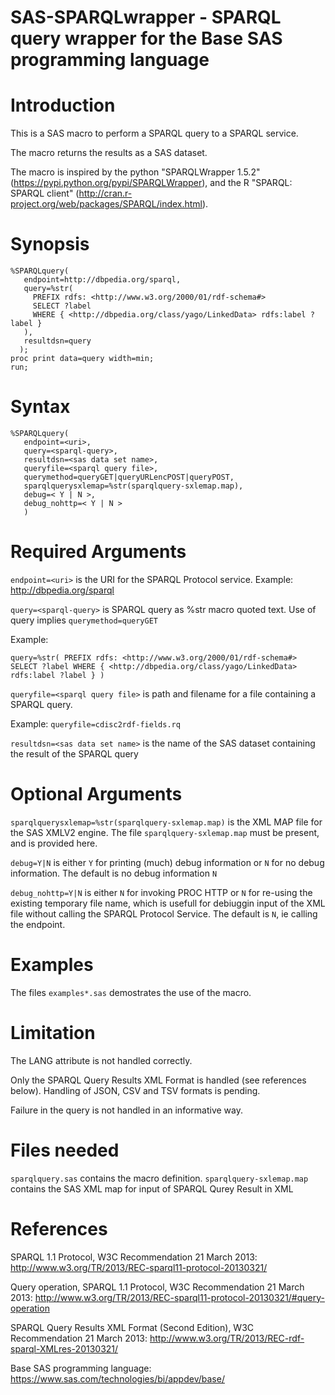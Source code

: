 # SAS-SPARQLwrapper - SPARQL query wrapper for the Base SAS programming language #

Introduction
===========

This is a SAS macro to perform a SPARQL query to a SPARQL service. 

The macro returns the results as a SAS dataset.

The macro is inspired by the python "SPARQLWrapper 1.5.2" (https://pypi.python.org/pypi/SPARQLWrapper), and the R "SPARQL: SPARQL client" (http://cran.r-project.org/web/packages/SPARQL/index.html).

Synopsis
========

    %SPARQLquery(
       endpoint=http://dbpedia.org/sparql,
       query=%str(
         PREFIX rdfs: <http://www.w3.org/2000/01/rdf-schema#>
         SELECT ?label
         WHERE { <http://dbpedia.org/class/yago/LinkedData> rdfs:label ?label }
       ),
       resultdsn=query
      );
    proc print data=query width=min;
    run;

Syntax
======

    %SPARQLquery(
       endpoint=<uri>,
       query=<sparql-query>,
       resultdsn=<sas data set name>,
       queryfile=<sparql query file>,
       querymethod=queryGET|queryURLencPOST|queryPOST,
       sparqlquerysxlemap=%str(sparqlquery-sxlemap.map),
       debug=< Y | N >,
       debug_nohttp=< Y | N >
       )

Required Arguments
==================

`endpoint=<uri>` is the URI for the SPARQL Protocol service.
  Example: http://dbpedia.org/sparql

`query=<sparql-query>` is SPARQL query as %str macro quoted text. Use of query implies `querymethod=queryGET`
  
Example:
  
   `query=%str(
     PREFIX rdfs: <http://www.w3.org/2000/01/rdf-schema#>
     SELECT ?label
     WHERE { <http://dbpedia.org/class/yago/LinkedData> rdfs:label ?label }
   )`

`queryfile=<sparql query file>` is path and filename for a file containing a SPARQL query.

Example:
    `queryfile=cdisc2rdf-fields.rq`

`resultdsn=<sas data set name>` is the name of the SAS dataset containing the result of the SPARQL query

Optional Arguments
==================

`sparqlquerysxlemap=%str(sparqlquery-sxlemap.map)` is the XML MAP file
for the SAS XMLV2 engine. The file `sparqlquery-sxlemap.map` must be
present, and is provided here.

`debug=Y|N` is either `Y` for printing (much) debug information or `N`
for no debug information. The default is no debug information `N`

`debug_nohttp=Y|N` is either `N` for invoking PROC HTTP or `N` for
re-using the existing temporary file name, which is usefull for
debiuggin input of the XML file without calling the SPARQL Protocol
Service. The default is `N`, ie calling the endpoint.

Examples 
========

The files `examples*.sas` demostrates the use of the macro.

Limitation
==========

The LANG attribute is not handled correctly.

Only the SPARQL Query Results XML Format is handled (see references below). Handling of JSON, CSV and TSV formats is pending.

Failure in the query is not handled in an informative way.

Files needed
============
`sparqlquery.sas` contains the macro definition.
`sparqlquery-sxlemap.map` contains the SAS XML map for input of SPARQL Qurey Result in XML


References
==========

SPARQL 1.1 Protocol, W3C Recommendation 21 March 2013: http://www.w3.org/TR/2013/REC-sparql11-protocol-20130321/

Query operation, SPARQL 1.1 Protocol, W3C Recommendation 21 March 2013: http://www.w3.org/TR/2013/REC-sparql11-protocol-20130321/#query-operation

SPARQL Query Results XML Format (Second Edition), W3C Recommendation 21 March 2013: http://www.w3.org/TR/2013/REC-rdf-sparql-XMLres-20130321/


Base SAS programming language: https://www.sas.com/technologies/bi/appdev/base/


